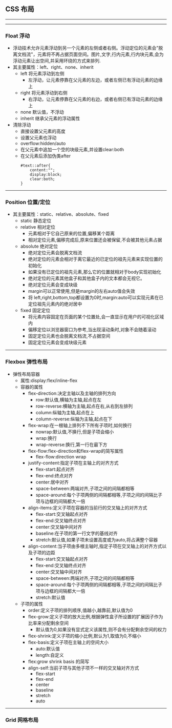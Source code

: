 ## CSS 布局
----
----
### Float 浮动
- 浮动技术允许元素浮动到另一个元素的左侧或者右侧。浮动定位的元素会"脱离文档流"，元素将不再占据页面空间。图片,文字,行内元素,行内块元素,会为浮动元素让出空间,并采用环绕的方式来排列.
- 其主要属性：left、right、none、inherit
    - left 将元素浮动到左侧
        * 左浮动，让元素停靠在父元素的左边，或者左侧已有浮动元素的边缘上
    - right 将元素浮动到右侧
        * 右浮动，让元素停靠在父元素的右边，或者右侧已有浮动元素的边缘上
    - none 默认值，不浮动
    - inherit 继承父元素的浮动属性
- 清除浮动
    - 直接设置父元素的高度
    - 设置父元素也浮动
    - overflow:hidden/auto
    - 在父元素中追加一个空的块级元素,并设置clear:both
    - 在父元素后添加伪类after
        `````````
        #text::after{
            content:"";
            display:block;
            clear:both;
        }
        `````````
----
### Position 位置/定位
- 其主要属性：static、relative、absolute、fixed
    - static 静态定位
    - relative 相对定位
        - 元素相对于它自己原来的位置,偏移某个距离
        - 相对定位元素,偏移完成后,原来位置还会被保留,不会被其他元素占据
    - absolute 绝对定位  
        - 绝对定位元素会脱离文档流
        - 绝对定位的元素会相对于离它最近的已定位的祖先元素来实现位置的初始化
        - 如果没有已定位的祖先元素,那么它的位置就相对于body实现初始化
        - 绝对定位的元素其他盒子和其他盒子内的文本都会无视它。      
        - 绝对定位元素会变成块级
        - margin可以正常使用,但是margin的左右auto值会失效
        - 将 left,right,bottom,top都设置为0时,margin:auto可以实现元素在已定位祖先元素内的绝对居中 
    - fixed 固定定位
        - 将元素内容固定在页面的某个位置处,会一直显示在用户的可视化区域内
        - 偏移定位以浏览器窗口为参考,当出现滚动条时,对象不会随着滚动
        - 固定定位元素也会脱离文档流,不占据空间
        - 固定定位元素会变成块级元素
----
### Flexbox 弹性布局
- 弹性布局容器
    - 属性:display:flex/inline-flex
    - 容器的属性
        - flex-direction:决定主轴以及主轴的排列方向
            - row:默认值,横轴为主轴,起点在左
            - row-reverse:横轴为主轴,起点在右,从右到左排列
            - column:纵轴为主轴,起点在上
            - column-reverse:纵轴为主轴,起点在下
        - flex-wrap:在一根轴上排列不下所有子项时,如何换行
            - nowrap:默认值,不换行,但是子项会缩小
            - wrap:换行
            - wrap-reverse:换行,第一行在最下方
        - flex-flow:flex-direction和flex-wrap的简写属性
            - flex-flow:direction wrap
        - justify-content:指定子项在主轴上的对齐方式
            - flex-start:起点对齐
            - flex-end:终点对齐
            - center:居中对齐
            - space-between:两端对齐,子项之间的间隔都相等
            - space-around:每个子项两侧的间隔都相等,子项之间的间隔比子项与边框的间隔都大一倍
        - align-items:定义子项在容器的当前行的交叉轴上的对齐方式
            - flex-start:交叉轴起点对齐
            - flex-end:交叉轴终点对齐
            - center:交叉轴中间对齐
            - baseline:在子项的第一行文字的基线对齐
            - stretch:默认值,如果子项未设置高度或为auto,将占满整个容器
        - align-content:当子项由多根主轴时,指定子项在交叉轴上的对齐方式以及子项的边距
            - flex-start:交叉轴起点对齐
            - flex-end:交叉轴终点对齐
            - center:交叉轴中间对齐
            - space-between:两端对齐,子项之间的间隔都相等
            - space-around:每个子项两侧的间隔都相等,子项之间的间隔比子项与边框的间隔都大一倍
            - stretch:默认值
    - 子项的属性
        - order:定义子项的排列顺序,值越小,越靠前,默认值为0
        - flex-grow:定义子项的放大比例,根据弹性盒子所设置的扩展因子作为比率来分配剩余空间
            - 默认值为0,如果没有显式定义该属性,则不会有分配剩余空间的权力
        - flex-shrink:定义子项的缩小比例,默认为1,取值为0,不缩小
        - flex-basis:定义子项在主轴上的空间大小
            - auto:默认值
            - length:自定义
        - flex:grow shrink basis 的简写
        - align-self:当前子项与其他子项不一样的交叉轴对齐方式
            - flex-start
            - flex-end
            - center
            - baseline
            - stretch
            - auto
----
### Grid 网格布局
